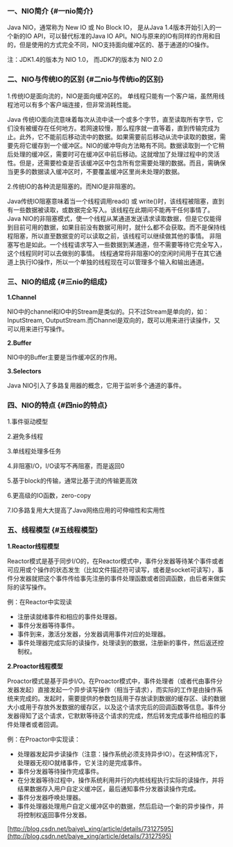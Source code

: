 ### **一、NIO简介** {#一nio简介}

Java NIO，通常称为 New IO 或 No Block IO， 是从Java 1.4版本开始引入的一个新的IO API，可以替代标准的Java IO API。NIO与原来的IO有同样的作用和目的，但是使用的方式完全不同，NIO支持面向缓冲区的、基于通道的IO操作。

注：JDK1.4的版本为 NIO 1.0， 而JDK7的版本为 NIO 2.0

### **二、NIO与传统IO的区别** {#二nio与传统io的区别}

1.传统IO是面向流的，NIO是面向缓冲区的。 单线程只能有一个客户端，虽然用线程池可以有多个客户端连接，但非常消耗性能。

Java 传统IO面向流意味着每次从流中读一个或多个字节，直至读取所有字节，它们没有被缓存在任何地方。若网速较慢，那么程序就一直等着，直到传输完成为止。此外，它不能前后移动流中的数据。如果需要前后移动从流中读取的数据，需要先将它缓存到一个缓冲区。NIO的缓冲导向方法略有不同。数据读取到一个它稍后处理的缓冲区，需要时可在缓冲区中前后移动。这就增加了处理过程中的灵活性。但是，还需要检查是否该缓冲区中包含所有您需要处理的数据。而且，需确保当更多的数据读入缓冲区时，不要覆盖缓冲区里尚未处理的数据。

2.传统IO的各种流是阻塞的。而NIO是非阻塞的。

Java传统IO阻塞意味着当一个线程调用read\(\) 或 write\(\)时，该线程被阻塞，直到有一些数据被读取，或数据完全写入。该线程在此期间不能再干任何事情了。 Java NIO的非阻塞模式，使一个线程从某通道发送请求读取数据，但是它仅能得到目前可用的数据，如果目前没有数据可用时，就什么都不会获取。而不是保持线程阻塞，所以直至数据变的可以读取之前，该线程可以继续做其他的事情。 非阻塞写也是如此。一个线程请求写入一些数据到某通道，但不需要等待它完全写入，这个线程同时可以去做别的事情。 线程通常将非阻塞IO的空闲时间用于在其它通道上执行IO操作，所以一个单独的线程现在可以管理多个输入和输出通道。

### **三、NIO的组成** {#三nio的组成}

**1.Channel**

NIO中的channel和IO中的Stream是类似的。只不过Stream是单向的，如：InputStream, OutputStream.而Channel是双向的，既可以用来进行读操作，又可以用来进行写操作。

**2.Buffer**

NIO中的Buffer主要是当作缓冲区的作用。

**3.Selectors**

Java NIO引入了多路复用器的概念，它用于监听多个通道的事件。

### **四、NIO的特点** {#四nio的特点}

1.事件驱动模型

2.避免多线程

3.单线程处理多任务

4.非阻塞I/O，I/O读写不再阻塞，而是返回0

5.基于block的传输，通常比基于流的传输更高效

6.更高级的IO函数，zero-copy

7.IO多路复用大大提高了Java网络应用的可伸缩性和实用性

### **五、线程模型** {#五线程模型}

**1.Reactor线程模型**

Reactor模式是基于同步I/O的，在Reactor模式中，事件分发器等待某个事件或者可应用或个操作的状态发生（比如文件描述符可读写，或者是socket可读写），事件分发器就把这个事件传给事先注册的事件处理函数或者回调函数，由后者来做实际的读写操作。

例：在Reactor中实现读

* 注册读就绪事件和相应的事件处理器。
* 事件分发器等待事件。
* 事件到来，激活分发器，分发器调用事件对应的处理器。
* 事件处理器完成实际的读操作，处理读到的数据，注册新的事件，然后返还控制权。

**2.Proactor线程模型**

Proactor模式是基于异步I/O。在Proactor模式中，事件处理者（或者代由事件分发器发起）直接发起一个异步读写操作（相当于请求），而实际的工作是由操作系统来完成的。发起时，需要提供的参数包括用于存放读到数据的缓存区、读的数据大小或用于存放外发数据的缓存区，以及这个请求完后的回调函数等信息。事件分发器得知了这个请求，它默默等待这个请求的完成，然后转发完成事件给相应的事件处理者或者回调。

例：在Proactor中实现读：

* 处理器发起异步读操作（注意：操作系统必须支持异步IO）。在这种情况下，处理器无视IO就绪事件，它关注的是完成事件。
* 事件分发器等待操作完成事件。
* 在分发器等待过程中，操作系统利用并行的内核线程执行实际的读操作，并将结果数据存入用户自定义缓冲区，最后通知事件分发器读操作完成。
* 事件分发器呼唤处理器。
* 事件处理器处理用户自定义缓冲区中的数据，然后启动一个新的异步操作，并将控制权返回事件分发器。

  
[http://blog.csdn.net/baiye\_xing/article/details/73127595](http://blog.csdn.net/baiye_xing/article/details/73127595)

